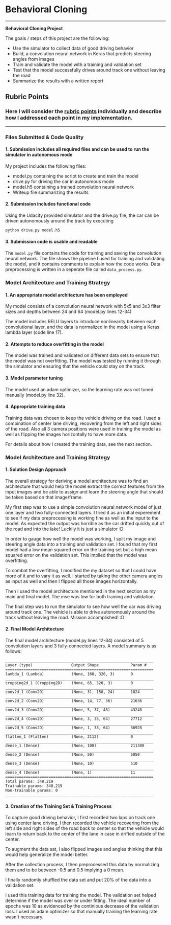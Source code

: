 # **Behavioral Cloning** 

---

**Behavioral Cloning Project**

The goals / steps of this project are the following:

* Use the simulator to collect data of good driving behavior
* Build, a convolution neural network in Keras that predicts steering angles from images
* Train and validate the model with a training and validation set
* Test that the model successfully drives around track one without leaving the road
* Summarize the results with a written report


[//]: # (Image References)

[image1]: ./examples/placeholder.png "Model Visualization"
[image2]: ./examples/placeholder.png "Grayscaling"
[image3]: ./examples/placeholder_small.png "Recovery Image"
[image4]: ./examples/placeholder_small.png "Recovery Image"
[image5]: ./examples/placeholder_small.png "Recovery Image"
[image6]: ./examples/placeholder_small.png "Normal Image"
[image7]: ./examples/placeholder_small.png "Flipped Image"

## Rubric Points
### Here I will consider the [rubric points](https://review.udacity.com/#!/rubrics/432/view) individually and describe how I addressed each point in my implementation.  

---
### Files Submitted & Code Quality

#### 1. Submission includes all required files and can be used to run the simulator in autonomous mode

My project includes the following files:
* model.py containing the script to create and train the model
* drive.py for driving the car in autonomous mode
* model.h5 containing a trained convolution neural network 
* Writeup file summarizing the results

#### 2. Submission includes functional code
Using the Udacity provided simulator and the drive.py file, the car can be driven autonomously around the track by executing 
```sh
python drive.py model.h5
```

#### 3. Submission code is usable and readable

The `model.py` file contains the code for training and saving the convolution neural network. The file shows the pipeline I used for training and validating the model, and it contains comments to explain how the code works. Data preprocessing is written in a seperate file called `data_process.py`.

### Model Architecture and Training Strategy

#### 1. An appropriate model architecture has been employed

My model consists of a convolution neural network with 5x5 and 3x3 filter sizes and depths between 24 and 64 (model.py lines 12-34) 

The model includes RELU layers to introduce nonlinearity between each convolutional layer, and the data is normalized in the model using a Keras lambda layer (code line 17). 

#### 2. Attempts to reduce overfitting in the model

The model was trained and validated on different data sets to ensure that the model was not overfitting. The model was tested by running it through the simulator and ensuring that the vehicle could stay on the track.

#### 3. Model parameter tuning

The model used an adam optimizer, so the learning rate was not tuned manually (model.py line 32).

#### 4. Appropriate training data

Training data was chosen to keep the vehicle driving on the road. I used a combination of center lane driving, recovering from the left and right sides of the road. Also all 3 camera positions were used in training the model as well as flipping the images horizontally to have more data. 

For details about how I created the training data, see the next section. 

### Model Architecture and Training Strategy

#### 1. Solution Design Approach

The overall strategy for deriving a model architecture was to find an architecture that would help the model extract the correct features from the input images and be able to assign and learn the steering angle that should be taken based on that image/frame.

My first step was to use a simple convolution neural network model of just one layer and two fully-connected layers. I tried it as an initial experement to see if my data preprocessing is working fine as well as the input to the model. As expected the output was horrible as the car drifted quickly out of the road and into the lake! Luckily it is just a simulator :D

In order to gauge how well the model was working, I split my image and steering angle data into a training and validation set. I found that my first model had a low mean squared error on the training set but a high mean squared error on the validation set. This implied that the model was overfitting. 

To combat the overfitting, I modified the my dataset so that I could have more of it and to vary it as well. I started by taking the other camera angles as input as well and then I flipped all those images horizontally.

Then I used the model architecture mentioned in the next section as my main and final model. The mse was low for both training and validation. 

The final step was to run the simulator to see how well the car was driving around track one. The vehicle is able to drive autonomously around the track without leaving the road. Mission accomplished! :D

#### 2. Final Model Architecture

The final model architecture (model.py lines 12-34) consisted of 5 convolution layers and 3 fully-connected layers.
A model summary is as follows:

```
_________________________________________________________________
Layer (type)                 Output Shape              Param #   
=================================================================
lambda_1 (Lambda)            (None, 160, 320, 3)       0         
_________________________________________________________________
cropping2d_1 (Cropping2D)    (None, 65, 320, 3)        0         
_________________________________________________________________
conv2d_1 (Conv2D)            (None, 31, 158, 24)       1824      
_________________________________________________________________
conv2d_2 (Conv2D)            (None, 14, 77, 36)        21636     
_________________________________________________________________
conv2d_3 (Conv2D)            (None, 5, 37, 48)         43248     
_________________________________________________________________
conv2d_4 (Conv2D)            (None, 3, 35, 64)         27712     
_________________________________________________________________
conv2d_5 (Conv2D)            (None, 1, 33, 64)         36928     
_________________________________________________________________
flatten_1 (Flatten)          (None, 2112)              0         
_________________________________________________________________
dense_1 (Dense)              (None, 100)               211300    
_________________________________________________________________
dense_2 (Dense)              (None, 50)                5050      
_________________________________________________________________
dense_3 (Dense)              (None, 10)                510       
_________________________________________________________________
dense_4 (Dense)              (None, 1)                 11        
=================================================================
Total params: 348,219
Trainable params: 348,219
Non-trainable params: 0
_________________________________________________________________
```

#### 3. Creation of the Training Set & Training Process

To capture good driving behavior, I first recorded two laps on track one using center lane driving. I then recorded the vehicle recovering from the left side and right sides of the road back to center so that the vehicle would learn to return back to the center of the lane in case in drifted outside of the center.

To augment the data sat, I also flipped images and angles thinking that this would help generalize the model better.

After the collection process, I then preprocessed this data by normalizing them and to be between -0.5 and 0.5 implying a 0 mean.

I finally randomly shuffled the data set and put 20% of the data into a validation set. 

I used this training data for training the model. The validation set helped determine if the model was over or under fitting. The ideal number of epochs was 10 as evidenced by the continious decrease of the validation loss. I used an adam optimizer so that manually training the learning rate wasn't necessary.
